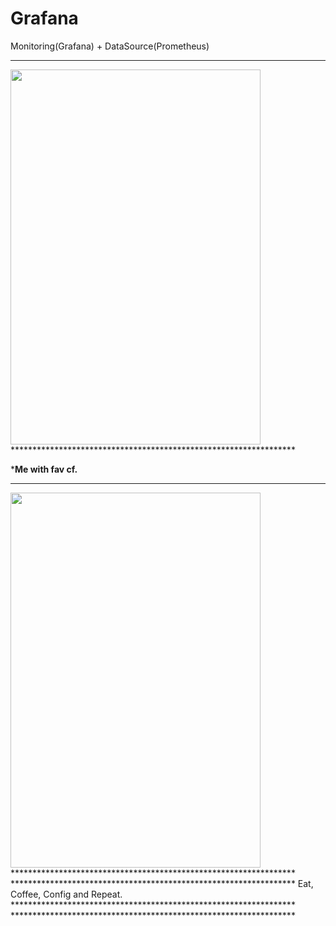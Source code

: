 # Grafana
Monitoring(Grafana) + DataSource(Prometheus) 

*****************************************************************
<img src="https://github.com/DangSys/Grafana/assets/168504365/14c31482-c9df-45b0-9d78-bd576a2c7a2d" width="400" height="600" />
*****************************************************************



***********************************Me with fav cf.**********************************



*****************************************************************
<img src="https://github.com/DangSys/Grafana/assets/168504365/14c31482-c9df-45b0-9d78-bd576a2c7a2d" width="400" height="600" />
*****************************************************************
*****************************************************************
Eat, Coffee, Config and Repeat.
*****************************************************************
*****************************************************************


